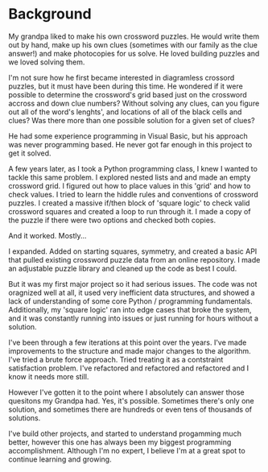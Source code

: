 # Background

My grandpa liked to make his own crossword puzzles.  He would write them out by hand, make up his own clues (sometimes with our family as the clue answer!) and make photocopies for us solve. He loved building puzzles and we loved solving them.

I'm not sure how he first became interested in diagramless crossord puzzles, but it must have been during this time. He wondered if it were possible to determine the crossword's grid based just on the crossword accross and down clue numbers? Without solving any clues, can you figure out all of the word's lenghts', and locations of all of the black cells and clues? Was there more than one possible solution for a given set of clues?

He had some experience programming in Visual Basic, but his approach was never programming based. He never got far enough in this project to get it solved.

A few years later, as I took a Python programming class, I knew I wanted to tackle this same problem. I explored nested lists and and made an empty crossword grid. I figured out how to place values in this 'grid' and how to check values. I tried to learn the hiddle rules and conventions of crossword puzzles. I created a massive if/then block of 'square logic' to check valid crossword squares and created a loop to run through it. I made a copy of the puzzle if there were two options and checked both copies.

And it worked. Mostly...

I expanded. Added on starting squares, symmetry, and created a basic API that pulled existing crossword puzzle data from an online repository. I made an adjustable puzzle library and cleaned up the code as best I could.

But it was my first major project so it had serious issues. The code was not oragnized well at all, it used very inefficient data structures, and showed a lack of understanding of some core Python / programming fundamentals. Additionally, my 'square logic' ran into edge cases that broke the system, and it was constantly running into issues or just running for hours without a solution.

I've been through a few iterations at this point over the years. I've made improvements to the structure and made major changes to the algorithm. I've tried a brute force approach. Tried treating it as a contstraint satisfaction problem. I've refactored and refactored and refactored and I know it needs more still.

However I've gotten it to the point where I absolutely can answer those quesitons my Grandpa had. Yes, it's possible. Sometimes there's only one solution, and sometimes there are hundreds or even tens of thousands of solutions.

I've build other projects, and started to understand progamming much better, however this one has always been my biggest programming accomplishment. Although I'm no expert, I believe I'm at a great spot to continue learning and growing.